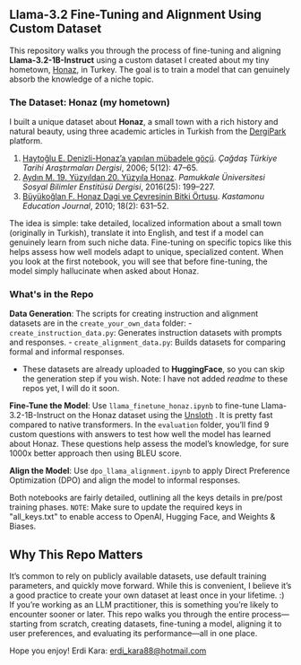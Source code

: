 ## Llama-3.2 Fine-Tuning and Alignment Using Custom Dataset

This repository walks you through the process of fine-tuning and aligning **Llama-3.2-1B-Instruct** using a custom dataset I created about my tiny hometown, [Honaz](https://en.wikipedia.org/wiki/Honaz), in Turkey. The goal is to train a model that can genuinely absorb the knowledge of a niche topic. 

### The Dataset: Honaz (my hometown)

I built a unique dataset about **Honaz**, a small town with a rich history and natural beauty, using three academic articles in Turkish from the [DergiPark](https://dergipark.org.tr/) platform.

1. [Haytoğlu E. Denizli-Honaz’a yapılan mübadele göçü](https://acikerisim.deu.edu.tr/xmlui/handle/20.500.12397/4848). *Çağdaş Türkiye Tarihi Araştırmaları Dergisi*, 2006; 5(12): 47–65.
2. [Aydın M. 19. Yüzyıldan 20. Yüzyıla Honaz](https://dergipark.org.tr/tr/pub/pausbed/issue/34751/384343). *Pamukkale Üniversitesi Sosyal Bilimler Enstitüsü Dergisi*, 2016(25): 199–227.
3. [Büyükoğlan F. Honaz Dagi ve Çevresinin Bitki Örtusu](https://dergipark.org.tr/tr/pub/kefdergi/issue/49063/625995). *Kastamonu Education Journal*, 2010; 18(2): 631–52.

The idea is simple: take detailed, localized information about a small town (originally in Turkish), translate it into English, and test if a model can genuinely learn from such niche data. Fine-tuning on specific topics like this helps assess how well models adapt to unique, specialized content. When you look at the first notebook, you will see that before fine-tuning, the model simply hallucinate when asked about Honaz. 


### What's in the Repo

**Data Generation**:  The scripts for creating instruction and alignment datasets are in the `create_your_own_data` folder:
     - `create_instruction_data.py`: Generates instruction datasets with prompts and responses.
     - `create_alignment_data.py`: Builds datasets for comparing formal and informal responses.
   - These datasets are already uploaded to **HuggingFace**, so you can skip the generation step if you wish. Note: I have not added *readme* to these repos yet, I will do it soon.

**Fine-Tune the Model**: Use `llama_finetune_honaz.ipynb` to fine-tune Llama-3.2-1B-Instruct on the Honaz dataset using the [Unsloth](https://github.com/unslothai/unsloth) . It is pretty fast compared to native transformers. In the `evaluation` folder, you’ll find 9 custom questions with answers to test how well the model has learned about Honaz. These questions help assess the model’s knowledge, for sure 1000x better approach then using BLEU score.

**Align the Model**: Use `dpo_llama_alignment.ipynb` to apply Direct Preference Optimization (DPO) and align the model to informal responses.

Both notebooks are fairly detailed, outlining all the keys details in pre/post training phases. 
`NOTE`: Make sure to update the required keys in "all_keys.txt" to enable access to OpenAI, Hugging Face, and Weights & Biases.

## Why This Repo Matters

It’s common to rely on publicly available datasets, use default training parameters, and quickly move forward. While this is convenient, I believe it’s a good practice to create your own dataset at least once in your lifetime. :) If you’re working as an LLM practitioner, this is something you’re likely to encounter sooner or later. This repo walks you through the entire process—starting from scratch, creating datasets, fine-tuning a model, aligning it to user preferences, and evaluating its performance—all in one place.

Hope you enjoy!
Erdi Kara: erdi_kara88@hotmail.com
